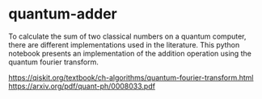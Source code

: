# quantum-adder
 
To calculate the sum of two classical numbers on a quantum computer, there are different implementations used in the literature.
This python notebook presents an implementation of the addition operation using the quantum fourier transform.


https://qiskit.org/textbook/ch-algorithms/quantum-fourier-transform.html
https://arxiv.org/pdf/quant-ph/0008033.pdf
